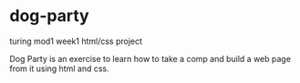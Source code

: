 # dog-party
turing mod1 week1 html/css project

Dog Party is an exercise to learn how to take a comp and build a web page from it using html and css.
